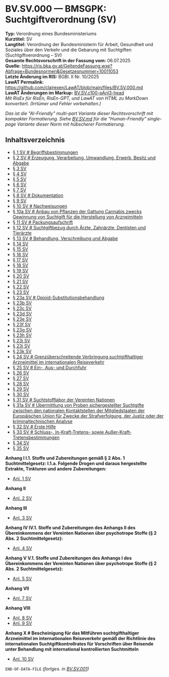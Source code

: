 # BV.SV.000 — BMSGPK: Suchtgiftverordnung (SV)
**Typ:** Verordnung eines Bundesministeriums  
**Kurztitel:** SV  
**Langtitel:** Verordnung der Bundesministerin für Arbeit, Gesundheit und Soziales über den Verkehr und die Gebarung mit Suchtgiften (Suchtgiftverordnung – SV)  
**Gesamte Rechtsvorschrift in der Fassung vom:** 06.07.2025  
**Quelle:** https://ris.bka.gv.at/GeltendeFassung.wxe?Abfrage=Bundesnormen&Gesetzesnummer=10011053  
**Letzte Änderung im RIS:** BGBl. II Nr. 10/2025  
**LawAT Permalink:** https://github.com/clairexen/LawAT/blob/main/files/BV.SV.000.md  
**LawAT Änderungen im Markup:** [BV.SV.c100-pAnl3-head](../patches/BV.SV.c100-pAnl3-head.diff)  
*Mit RisEx für RisEn, RisEn-GPT, und LawAT von HTML zu MarkDown konvertiert. (Irrtümer und Fehler vorbehalten.)*

*Das ist die "AI-Friendly" multi-part Variante dieser Rechtsvorschrift mit kompakter Formatierung. Siehe [BV.SV.md](BV.SV.md) für die "Human-Friendly" single-page Variante dieser Norm mit hübscherer Formatierung.*

## Inhaltsverzeichnis

* [§ 1 SV # Begriffsbestimmungen](BV.SV.001.md#-1-sv--begriffsbestimmungen)  
* [§ 2 SV # Erzeugung, Verarbeitung, Umwandlung, Erwerb, Besitz und Abgabe](BV.SV.001.md#-2-sv--erzeugung-verarbeitung-umwandlung-erwerb-besitz-und-abgabe)  
* [§ 3 SV](BV.SV.001.md#-3-sv)  
* [§ 4 SV](BV.SV.001.md#-4-sv)  
* [§ 5 SV](BV.SV.001.md#-5-sv)  
* [§ 6 SV](BV.SV.001.md#-6-sv)  
* [§ 7 SV](BV.SV.001.md#-7-sv)  
* [§ 8 SV # Dokumentation](BV.SV.001.md#-8-sv--dokumentation)  
* [§ 9 SV](BV.SV.001.md#-9-sv)  
* [§ 10 SV # Nachweisungen](BV.SV.001.md#-10-sv--nachweisungen)  
* [§ 10a SV # Anbau von Pflanzen der Gattung Cannabis zwecks Gewinnung von Suchtgift für die Herstellung von Arzneimitteln](BV.SV.001.md#-10a-sv--anbau-von-pflanzen-der-gattung-cannabis-zwecks-gewinnung-von-suchtgift-für-die-herstellung-von-arzneimitteln)  
* [§ 11 SV # Packungsaufschrift](BV.SV.001.md#-11-sv--packungsaufschrift)  
* [§ 12 SV # Suchtgiftbezug durch Ärzte, Zahnärzte, Dentisten und Tierärzte](BV.SV.001.md#-12-sv--suchtgiftbezug-durch-ärzte-zahnärzte-dentisten-und-tierärzte)  
* [§ 13 SV # Behandlung, Verschreibung und Abgabe](BV.SV.001.md#-13-sv--behandlung-verschreibung-und-abgabe)  
* [§ 14 SV](BV.SV.001.md#-14-sv)  
* [§ 15 SV](BV.SV.001.md#-15-sv)  
* [§ 16 SV](BV.SV.001.md#-16-sv)  
* [§ 17 SV](BV.SV.001.md#-17-sv)  
* [§ 18 SV](BV.SV.001.md#-18-sv)  
* [§ 19 SV](BV.SV.001.md#-19-sv)  
* [§ 20 SV](BV.SV.001.md#-20-sv)  
* [§ 21 SV](BV.SV.001.md#-21-sv)  
* [§ 22 SV](BV.SV.001.md#-22-sv)  
* [§ 23 SV](BV.SV.001.md#-23-sv)  
* [§ 23a SV # Opioid-Substitutionsbehandlung](BV.SV.001.md#-23a-sv--opioid-substitutionsbehandlung)  
* [§ 23b SV](BV.SV.001.md#-23b-sv)  
* [§ 23c SV](BV.SV.001.md#-23c-sv)  
* [§ 23d SV](BV.SV.001.md#-23d-sv)  
* [§ 23e SV](BV.SV.001.md#-23e-sv)  
* [§ 23f SV](BV.SV.001.md#-23f-sv)  
* [§ 23g SV](BV.SV.001.md#-23g-sv)  
* [§ 23h SV](BV.SV.001.md#-23h-sv)  
* [§ 23i SV](BV.SV.001.md#-23i-sv)  
* [§ 23j SV](BV.SV.001.md#-23j-sv)  
* [§ 23k SV](BV.SV.001.md#-23k-sv)  
* [§ 24 SV # Grenzüberschreitende Verbringung suchtgifthaltiger Arzneimittel im internationalen Reiseverkehr](BV.SV.001.md#-24-sv--grenzüberschreitende-verbringung-suchtgifthaltiger-arzneimittel-im-internationalen-reiseverkehr)  
* [§ 25 SV # Ein-, Aus- und Durchfuhr](BV.SV.001.md#-25-sv--ein--aus--und-durchfuhr)  
* [§ 26 SV](BV.SV.001.md#-26-sv)  
* [§ 27 SV](BV.SV.001.md#-27-sv)  
* [§ 28 SV](BV.SV.001.md#-28-sv)  
* [§ 29 SV](BV.SV.001.md#-29-sv)  
* [§ 30 SV](BV.SV.001.md#-30-sv)  
* [§ 31 SV # Suchtstofflabor der Vereinten Nationen](BV.SV.001.md#-31-sv--suchtstofflabor-der-vereinten-nationen)  
* [§ 31a SV # Übermittlung von Proben sichergestellter Suchtgifte zwischen den nationalen Kontaktstellen der Mitgliedstaaten der Europäischen Union für Zwecke der Strafverfolgung, der Justiz oder der kriminaltechnischen Analyse](BV.SV.001.md#-31a-sv--übermittlung-von-proben-sichergestellter-suchtgifte-zwischen-den-nationalen-kontaktstellen-der-mitgliedstaaten-der-europäischen-union-für-zwecke-der-strafverfolgung-der-justiz-oder-der-kriminaltechnischen-analyse)  
* [§ 32 SV # Erste Hilfe](BV.SV.001.md#-32-sv--erste-hilfe)  
* [§ 33 SV # Schluss-, In-Kraft-Tretens- sowie Außer-Kraft-Tretensbestimmungen](BV.SV.001.md#-33-sv--schluss--in-kraft-tretens--sowie-außer-kraft-tretensbestimmungen)  
* [§ 34 SV](BV.SV.001.md#-34-sv)  
* [§ 35 SV](BV.SV.001.md#-35-sv)

**Anhang I I.1. Stoffe und Zubereitungen gemäß § 2 Abs. 1 Suchtmittelgesetz: I.1.a. Folgende Drogen und daraus hergestellte Extrakte, Tinkturen und andere Zubereitungen:**  
* [Anl. 1 SV](BV.SV.002.md#anl-1-sv)

**Anhang II**  
* [Anl. 2 SV](BV.SV.002.md#anl-2-sv)

**Anhang III**  
* [Anl. 3 SV](BV.SV.002.md#anl-3-sv)

**Anhang IV IV.1. Stoffe und Zubereitungen des Anhangs II des Übereinkommens der Vereinten Nationen über psychotrope Stoffe (§ 2 Abs. 2 Suchtmittelgesetz):**  
* [Anl. 4 SV](BV.SV.002.md#anl-4-sv)

**Anhang V V.1. Stoffe und Zubereitungen des Anhangs I des Übereinkommens der Vereinten Nationen über psychotrope Stoffe (§ 2 Abs. 2 Suchtmittelgesetz):**  
* [Anl. 5 SV](BV.SV.002.md#anl-5-sv)

**Anhang VII**  
* [Anl. 7 SV](BV.SV.002.md#anl-7-sv)

**Anhang VIII**  
* [Anl. 8 SV](BV.SV.002.md#anl-8-sv)  
* [Anl. 9 SV](BV.SV.002.md#anl-9-sv)

**Anhang X # Bescheinigung für das Mitführen suchtgifthaltiger Arzneimittel im internationalen Reiseverkehr gemäß der Richtlinie des internationalen Suchtgiftkontrollrates für Vorschriften über Reisende unter Behandlung mit international kontrollierten Suchtmitteln**  
* [Anl. 10 SV](BV.SV.002.md#anl-10-sv)

`END-OF-DATA-FILE` *(fortges. in [BV.SV.001](BV.SV.001.md))*
